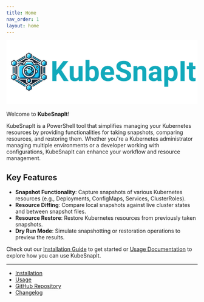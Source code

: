```yaml
---
title: Home
nav_order: 1
layout: home
---
```


<p align="center">
<img id="logo" src="assets/images/KubeSnapIt.png" />
</p>

Welcome to **KubeSnapIt**! 

KubeSnapIt is a PowerShell tool that simplifies managing your Kubernetes resources by providing functionalities for taking snapshots, comparing resources, and restoring them. Whether you're a Kubernetes administrator managing multiple environments or a developer working with configurations, KubeSnapIt can enhance your workflow and resource management.

## Key Features

- **Snapshot Functionality**: Capture snapshots of various Kubernetes resources (e.g., Deployments, ConfigMaps, Services, ClusterRoles).
- **Resource Diffing**: Compare local snapshots against live cluster states and between snapshot files.
- **Resource Restore**: Restore Kubernetes resources from previously taken snapshots.
- **Dry Run Mode**: Simulate snapshotting or restoration operations to preview the results.

Check out our [Installation Guide](docs/installation) to get started or [Usage Documentation](docs/usage) to explore how you can use KubeSnapIt.

---

- [Installation](docs/installation)
- [Usage](docs/usage)
- [GitHub Repository](https://github.com/KubeDeckio/KubeSnapIt)
- [Changelog](docs/changelog)